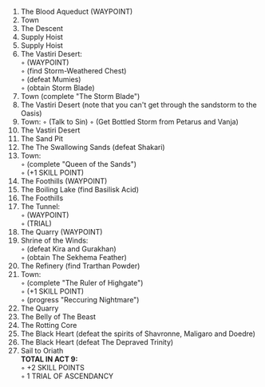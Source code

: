 1. The Blood Aqueduct (WAYPOINT)  
2. Town  
3. The Descent  
4. Supply Hoist  
5. Supply Hoist  
6. The Vastiri Desert:  
◦ (WAYPOINT)  
◦ (find Storm-Weathered Chest)  
◦ (defeat Mumies)  
◦ (obtain Storm Blade)  
7. Town (complete "The Storm Blade")  
8. The Vastiri Desert (note that you can't get through the sandstorm to the Oasis)  
9. Town: 
◦ (Talk to Sin)
◦ (Get Bottled Storm from Petarus and Vanja)
10. The Vastiri Desert
11. The Sand Pit
12. The The Swallowing Sands (defeat Shakari)
13. Town:  
◦ (complete "Queen of the Sands")  
◦ (+1 SKILL POINT)  
14. The Foothills (WAYPOINT)  
15. The Boiling Lake (find Basilisk Acid)  
16. The Foothills  
17. The Tunnel:  
◦ (WAYPOINT)  
◦ (TRIAL)  
18. The Quarry (WAYPOINT)  
19. Shrine of the Winds:  
◦ (defeat Kira and Gurakhan)  
◦ (obtain The Sekhema Feather)  
20. The Refinery (find Trarthan Powder)  
21. Town:  
◦ (complete "The Ruler of Highgate")  
◦ (+1 SKILL POINT)  
◦ (progress "Reccuring Nightmare")  
22. The Quarry  
23. The Belly of The Beast  
24. The Rotting Core  
25. The Black Heart (defeat the spirits of Shavronne, Maligaro and Doedre)  
26. The Black Heart (defeat The Depraved Trinity)  
27. Sail to Oriath  
**TOTAL IN ACT 9:**  
◦ +2 SKILL POINTS    
◦ 1 TRIAL OF ASCENDANCY
